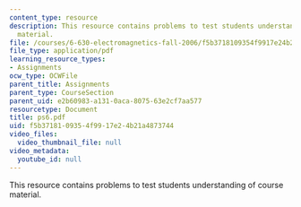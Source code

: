 ```yaml
---
content_type: resource
description: This resource contains problems to test students understanding of course
  material.
file: /courses/6-630-electromagnetics-fall-2006/f5b3718109354f9917e24b21a4873744_ps6.pdf
file_type: application/pdf
learning_resource_types:
- Assignments
ocw_type: OCWFile
parent_title: Assignments
parent_type: CourseSection
parent_uid: e2b60983-a131-0aca-8075-63e2cf7aa577
resourcetype: Document
title: ps6.pdf
uid: f5b37181-0935-4f99-17e2-4b21a4873744
video_files:
  video_thumbnail_file: null
video_metadata:
  youtube_id: null
---
```

This resource contains problems to test students understanding of course material.

